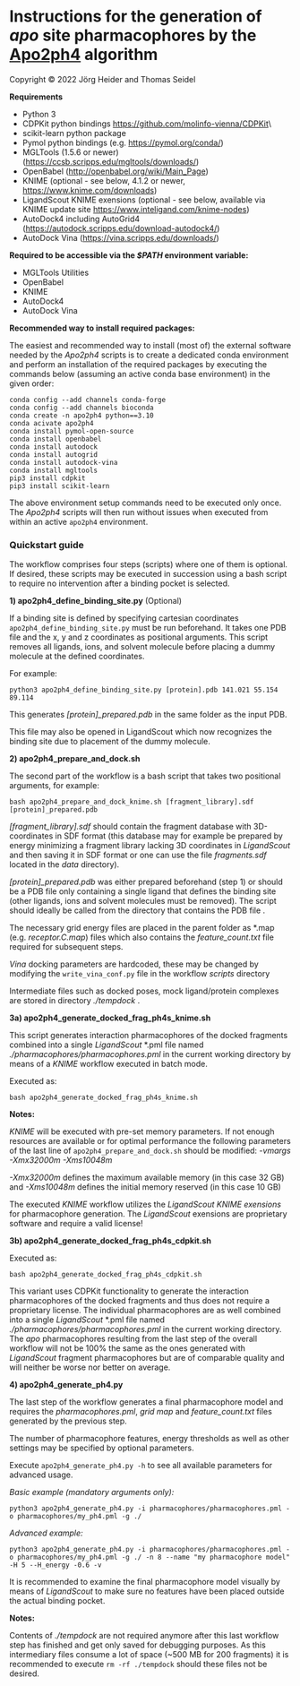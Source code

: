 # Instructions for the generation of *apo* site pharmacophores by the [Apo2ph4](https://pubs.acs.org/doi/10.1021/acs.jcim.2c00814) algorithm

Copyright © 2022 Jörg Heider and Thomas Seidel

**Requirements**

- Python 3
- CDPKit python bindings <https://github.com/molinfo-vienna/CDPKit>\
- scikit-learn python package
- Pymol python bindings (e.g. <https://pymol.org/conda/>)
- MGLTools (1.5.6 or newer) (<https://ccsb.scripps.edu/mgltools/downloads/>)
- OpenBabel (<http://openbabel.org/wiki/Main_Page>)
- KNIME (optional - see below, 4.1.2 or newer, <https://www.knime.com/downloads>)
- LigandScout KNIME exensions (optional - see below, available via KNIME update site https://www.inteligand.com/knime-nodes)
- AutoDock4 including AutoGrid4 (<https://autodock.scripps.edu/download-autodock4/>)
- AutoDock Vina (<https://vina.scripps.edu/downloads/>)

**Required to be accessible via the *$PATH* environment variable:**

- MGLTools Utilities
- OpenBabel
- KNIME
- AutoDock4
- AutoDock Vina

**Recommended way to install required packages:**

The easiest and recommended way to install (most of) the external software
needed by the *Apo2ph4* scripts is to create a dedicated conda
environment and perform an installation of the required packages by executing
the commands below (assuming an active conda base environment) in the given order:

```console
conda config --add channels conda-forge
conda config --add channels bioconda
conda create -n apo2ph4 python==3.10
conda acivate apo2ph4
conda install pymol-open-source
conda install openbabel
conda install autodock
conda install autogrid
conda install autodock-vina
conda install mgltools
pip3 install cdpkit
pip3 install scikit-learn
```
The above environment setup commands need to be executed only once. The
*Apo2ph4* scripts will then run without issues when executed from within an
active `apo2ph4` environment.

### Quickstart guide

The workflow comprises four steps (scripts) where one of them is
optional. If desired, these scripts may be executed in succession using
a bash script to require no intervention after a binding pocket is
selected.

**1\) apo2ph4\_define\_binding\_site.py** (Optional)

If a binding site is defined by specifying cartesian coordinates
`apo2ph4_define_binding_site.py` must be run beforehand. It takes
one PDB file and the x, y and z coordinates as positional arguments. This
script removes all ligands, ions, and solvent molecule before placing a
dummy molecule at the defined coordinates.

For example:

```console
python3 apo2ph4_define_binding_site.py [protein].pdb 141.021 55.154 89.114
```
This generates *\[protein\]\_prepared.pdb* in the same folder as the
input PDB.

This file may also be opened in LigandScout which now recognizes the
binding site due to placement of the dummy molecule.

**2\) apo2ph4\_prepare\_and\_dock.sh**

The second part of the workflow is a bash script that takes two
positional arguments, for example:

```console
bash apo2ph4_prepare_and_dock_knime.sh [fragment_library].sdf [protein]_prepared.pdb
```
*\[fragment\_library\].sdf* should contain the fragment database with
3D-coordinates in SDF format (this database may for example be prepared
by energy minimizing a fragment library lacking 3D coordinates in
*LigandScout* and then saving it in SDF format or one can use the file
*fragments.sdf* located in the *data* directory).

*\[protein\]\_prepared.pdb* was either prepared beforehand (step 1) or
should be a PDB file only containing a single ligand that defines the
binding site (other ligands, ions and solvent molecules must be
removed). The script should ideally be called from the directory that
contains the PDB file .

The necessary grid energy files are placed in the parent
folder as \*.map (e.g. *receptor.C.map*) files which also contains the
*feature\_count.txt* file required for subsequent steps.

*Vina* docking parameters are hardcoded, these may be changed by modifying
the `write_vina_conf.py` file in the workflow *scripts*
directory

Intermediate files such as docked poses, mock ligand/protein complexes
are stored in directory *./tempdock* .

**3a\) apo2ph4\_generate\_docked\_frag\_ph4s\_knime.sh**

This script generates interaction pharmacophores of the docked fragments
combined into a single *LigandScout* \*.pml file named
*./pharmacophores/pharmacophores.pml* in the current working
directory by means of a *KNIME* workflow executed in batch mode.

Executed as:

```console
bash apo2ph4_generate_docked_frag_ph4s_knime.sh
```
**Notes:**

*KNIME* will be executed with pre-set memory parameters.
If not enough resources are available or for optimal
performance the following parameters of the last line of
`apo2ph4_prepare_and_dock.sh` should be modified: *-vmargs
-Xmx32000m -Xms10048m*

*-Xmx32000m* defines the maximum available memory (in this case 32 GB) and
*-Xms10048m* defines the initial memory reserved (in this case 10 GB)

The executed *KNIME* workflow utilizes the *LigandScout KNIME exensions*
for pharmacophore generation. The *LigandScout* exensions are proprietary
software and require a valid license!

**3b\) apo2ph4\_generate\_docked\_frag\_ph4s\_cdpkit.sh**

Executed as:

```console
bash apo2ph4_generate_docked_frag_ph4s_cdpkit.sh
```

This variant uses CDPKit functionality to generate the interaction pharmacophores of the docked fragments
and thus does not require a proprietary license.
The individual pharmacophores are as well combined into a single *LigandScout* \*.pml file named
*./pharmacophores/pharmacophores.pml* in the current working directory. The *apo* pharmacophores
resulting from the last step of the overall workflow will not be 100% the same as the ones generated with
*LigandScout* fragment pharmacophores but are of comparable quality and will neither be worse nor better
on average.

**4\) apo2ph4\_generate\_ph4.py**

The last step of the workflow generates a final pharmacophore model and
requires the *pharmacophores.pml*, *grid map* and
*feature\_count.txt* files generated by the previous step.

The number of pharmacophore features, energy thresholds as well as other
settings may be specified by optional parameters.

Execute `apo2ph4_generate_ph4.py -h` to see all available parameters
for advanced usage.

*Basic example (mandatory arguments only):*

```console
python3 apo2ph4_generate_ph4.py -i pharmacophores/pharmacophores.pml -o pharmacophores/my_ph4.pml -g ./
```
*Advanced example:*

```console
python3 apo2ph4_generate_ph4.py -i pharmacophores/pharmacophores.pml -o pharmacophores/my_ph4.pml -g ./ -n 8 --name "my pharmacophore model" -H 5 --H_energy -0.6 -v
```
It is recommended to examine the final pharmacophore model visually by
means of *LigandScout* to make sure no features have been placed outside
the actual binding pocket.

**Notes:**

Contents of *./tempdock* are not required anymore after this last workflow step
has finished and get only saved for debugging purposes. As this intermediary
files consume a lot of space (~500 MB for 200 fragments) it is recommended
to execute `rm -rf ./tempdock` should these files not be desired.
